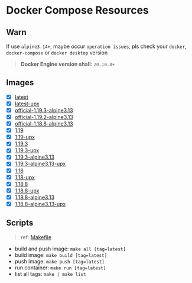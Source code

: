# Docker Compose Resources

## Warn

If use `alpine3.14+`, maybe occur `operation issues`, pls check your `docker`, `docker-compose` or `docker desktop` version

>**Docker Engine version shall**: `20.10.8+`

## Images

- [x] [latest](./latest/Dockerfile)
- [x] [latest-upx](./latest-upx/Dockerfile)
- [x] [official-1.19.3-alpine3.13](./official-1.19.3-alpine3.13/Dockerfile)
- [x] [official-1.19.2-alpine3.13](./official-1.19.2-alpine3.13/Dockerfile)
- [x] [official-1.18.8-alpine3.13](./official-1.18.8-alpine3.13/Dockerfile)
- [x] [1.19](./1.19/Dockerfile)
- [x] [1.19-upx](./1.19-upx/Dockerfile)
- [x] [1.19.3](./1.19.3/Dockerfile)
- [x] [1.19.3-upx](./1.19.3-upx/Dockerfile)
- [x] [1.19.3-alpine3.13](./1.19.3-alpine3.13/Dockerfile)
- [x] [1.19.3-alpine3.13-upx](./1.19.3-alpine3.13-upx/Dockerfile)
- [x] [1.18](./1.18/Dockerfile)
- [x] [1.18-upx](./1.18-upx/Dockerfile)
- [x] [1.18.8](./1.18.8/Dockerfile)
- [x] [1.18.8-upx](./1.18.8-upx/Dockerfile)
- [x] [1.18.8-alpine3.13](./1.18.8-alpine3.13/Dockerfile)
- [x] [1.18.8-alpine3.13-upx](./1.18.8-alpine3.13-upx/Dockerfile)

## Scripts

>ref: [Makefile](./Makefile)

- build and push image: `make all [tag=latest]`
- build image: `make build [tag=latest]`
- push image: `make push [tag=latest]`
- run container: `make run [tag=latest]`
- list all tags: `make | make list`

